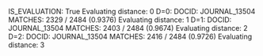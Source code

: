 IS_EVALUATION: True
Evaluating distance: 0
D=0: DOCID: JOURNAL_13504  MATCHES: 2329 / 2484 (0.9376)
Evaluating distance: 1
D=1: DOCID: JOURNAL_13504  MATCHES: 2403 / 2484 (0.9674)
Evaluating distance: 2
D=2: DOCID: JOURNAL_13504  MATCHES: 2416 / 2484 (0.9726)
Evaluating distance: 3